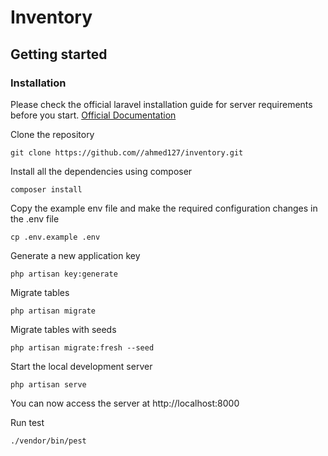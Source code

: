 # Inventory
## Getting started

### Installation

Please check the official laravel installation guide for server requirements before you start. [Official Documentation](https://laravel.com/docs/12.x)

Clone the repository

    git clone https://github.com//ahmed127/inventory.git

Install all the dependencies using composer

    composer install

Copy the example env file and make the required configuration changes in the .env file

    cp .env.example .env

Generate a new application key

    php artisan key:generate

Migrate tables

    php artisan migrate

Migrate tables with seeds

    php artisan migrate:fresh --seed

Start the local development server

    php artisan serve

You can now access the server at http://localhost:8000

Run test

    ./vendor/bin/pest
